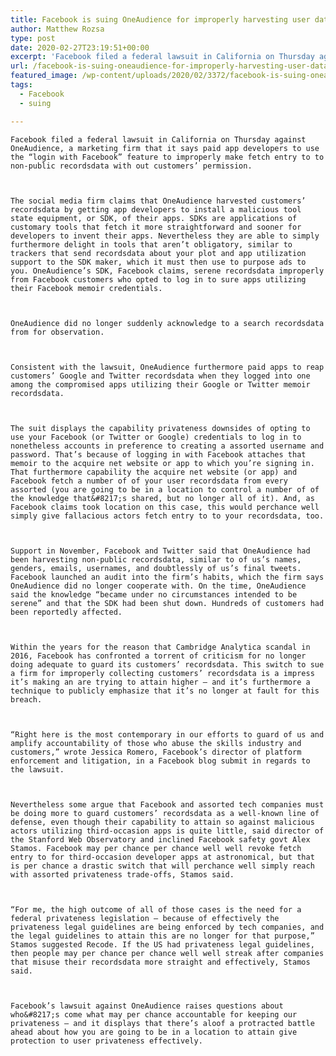 ```yaml
---
title: Facebook is suing OneAudience for improperly harvesting user data
author: Matthew Rozsa
type: post
date: 2020-02-27T23:19:51+00:00
excerpt: 'Facebook filed a federal lawsuit in California on Thursday against OneAudience, a marketing company that it says paid app developers to exploit the “login with Facebook” feature to improperly gain access to personal data without users’ permission. The social media company claims that OneAudience harvested users’ data by getting app developers to install a malicious&hellip;'
url: /facebook-is-suing-oneaudience-for-improperly-harvesting-user-data/
featured_image: /wp-content/uploads/2020/02/3372/facebook-is-suing-oneaudience-for-improperly-harvesting-user-data.jpg
tags:
  - Facebook
  - suing

---
```

  
    Facebook filed a federal lawsuit in California on Thursday against OneAudience, a marketing firm that it says paid app developers to use the “login with Facebook” feature to improperly make fetch entry to to non-public recordsdata with out customers’ permission.
  
  
  
    The social media firm claims that OneAudience harvested customers’ recordsdata by getting app developers to install a malicious tool state equipment, or SDK, of their apps. SDKs are applications of customary tools that fetch it more straightforward and sooner for developers to invent their apps. Nevertheless they are able to simply furthermore delight in tools that aren’t obligatory, similar to trackers that send recordsdata about your plot and app utilization support to the SDK maker, which it must then use to purpose ads to you. OneAudience’s SDK, Facebook claims, serene recordsdata improperly from Facebook customers who opted to log in to sure apps utilizing their Facebook memoir credentials.
  
  
  
    OneAudience did no longer suddenly acknowledge to a search recordsdata from for observation.
  
  
  
    Consistent with the lawsuit, OneAudience furthermore paid apps to reap customers’ Google and Twitter recordsdata when they logged into one among the compromised apps utilizing their Google or Twitter memoir recordsdata.
  
  
  
    The suit displays the capability privateness downsides of opting to use your Facebook (or Twitter or Google) credentials to log in to nonetheless accounts in preference to creating a assorted username and password. That’s because of logging in with Facebook attaches that memoir to the acquire net website or app to which you’re signing in. That furthermore capability the acquire net website (or app) and Facebook fetch a number of of your user recordsdata from every assorted (you are going to be in a location to control a number of of the knowledge that&#8217;s shared, but no longer all of it). And, as Facebook claims took location on this case, this would perchance well simply give fallacious actors fetch entry to to your recordsdata, too.
  
  
  
    Support in November, Facebook and Twitter said that OneAudience had been harvesting non-public recordsdata, similar to of us’s names, genders, emails, usernames, and doubtlessly of us’s final tweets. Facebook launched an audit into the firm’s habits, which the firm says OneAudience did no longer cooperate with. On the time, OneAudience said the knowledge “became under no circumstances intended to be serene” and that the SDK had been shut down. Hundreds of customers had been reportedly affected.
  
  
  
    Within the years for the reason that Cambridge Analytica scandal in 2016, Facebook has confronted a torrent of criticism for no longer doing adequate to guard its customers’ recordsdata. This switch to sue a firm for improperly collecting customers’ recordsdata is a impress it’s making an are trying to attain higher — and it’s furthermore a technique to publicly emphasize that it’s no longer at fault for this breach.
  
  
  
    “Right here is the most contemporary in our efforts to guard of us and amplify accountability of those who abuse the skills industry and customers,” wrote Jessica Romero, Facebook’s director of platform enforcement and litigation, in a Facebook blog submit in regards to the lawsuit.
  
  
  
    Nevertheless some argue that Facebook and assorted tech companies must be doing more to guard customers’ recordsdata as a well-known line of defense, even though their capability to attain so against malicious actors utilizing third-occasion apps is quite little, said director of the Stanford Web Observatory and inclined Facebook safety govt Alex Stamos. Facebook may per chance per chance well well revoke fetch entry to for third-occasion developer apps at astronomical, but that is per chance a drastic switch that will perchance well simply reach with assorted privateness trade-offs, Stamos said.
  
  
  
    “For me, the high outcome of all of those cases is the need for a federal privateness legislation — because of effectively the privateness legal guidelines are being enforced by tech companies, and the legal guidelines to attain this are no longer for that purpose,” Stamos suggested Recode. If the US had privateness legal guidelines, then people may per chance per chance well well streak after companies that misuse their recordsdata more straight and effectively, Stamos said.
  
  
  
    Facebook’s lawsuit against OneAudience raises questions about who&#8217;s come what may per chance accountable for keeping our privateness — and it displays that there’s aloof a protracted battle ahead about how you are going to be in a location to attain give protection to user privateness effectively.
  
